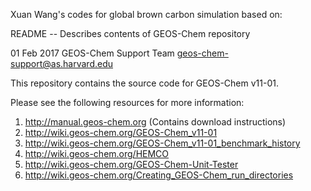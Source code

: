 Xuan Wang's codes for global brown carbon simulation
based on:

README -- Describes contents of GEOS-Chem repository

01 Feb 2017
GEOS-Chem Support Team
geos-chem-support@as.harvard.edu


This repository contains the source code for GEOS-Chem v11-01.

Please see the following resources for more information:

1. http://manual.geos-chem.org  (Contains download instructions)
2. http://wiki.geos-chem.org/GEOS-Chem_v11-01
3. http://wiki.geos-chem.org/GEOS-Chem_v11-01_benchmark_history
4. http://wiki.geos-chem.org/HEMCO
5. http://wiki.geos-chem.org/GEOS-Chem-Unit-Tester
6. http://wiki.geos-chem.org/Creating_GEOS-Chem_run_directories
